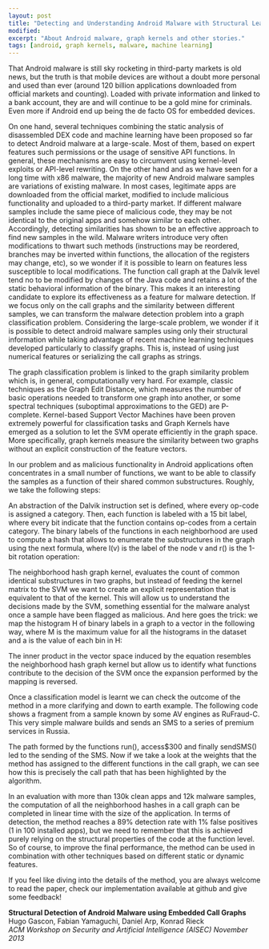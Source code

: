 ```yaml
---
layout: post
title: "Detecting and Understanding Android Malware with Structural Learning"
modified:
excerpt: "About Android malware, graph kernels and other stories."
tags: [android, graph kernels, malware, machine learning]
---
```


That Android malware is still sky rocketing in third-party markets is old news, but the truth is that mobile devices are without a doubt more personal and used than ever (around 120 billion applications downloaded from official markets and counting). Loaded with private information and linked to a bank account, they are and will continue to be a gold mine for criminals. Even more if Android end up being the de facto OS for embedded devices.

On one hand, several techniques combining the static analysis of disassembled DEX code and machine learning have been proposed so far to detect Android malware at a large-scale. Most of them, based on expert features such permissions or the usage of sensitive API functions. In general, these mechanisms are easy to circumvent using kernel-level exploits or API-level rewriting. On the other hand and as we have seen for a long time with x86 malware, the majority of new Android malware samples are variations of existing malware. In most cases, legitimate apps are downloaded from the official market, modified to include malicious functionality and uploaded to a third-party market. If different malware samples include the same piece of malicious code, they may be not identical to the original apps and somehow similar to each other. Accordingly, detecting similarities has shown to be an effective approach to find new samples in the wild.  Malware writers introduce very often modifications to thwart such methods (instructions may be reordered, branches may be inverted within functions, the allocation of the registers may change, etc), so we wonder if it is possible to learn on features less susceptible to local modifications. The function call graph at the Dalvik level tend no to be modified by changes of the Java code and retains a lot of the static behavioral information of the binary. This makes it an interesting candidate to explore its effectiveness as a feature for malware detection. If we focus only on the call graphs and the similarity between different samples, we can transform the malware detection problem into a graph classification problem. Considering the large-scale problem, we wonder if it is possible to detect android malware samples using only their structural information while taking advantage of recent machine learning techniques developed particularly to classify graphs. This is, instead of using just numerical features or serializing the call graphs as strings.

The graph classification problem is linked to the graph similarity problem which is, in general, computationally very hard. For example, classic techniques as the Graph Edit Distance, which measures the number of basic operations needed to transform one graph into another, or some spectral techniques (suboptimal approximations to the GED) are P-complete. Kernel-based Support Vector Machines have been proven extremely powerful for classification tasks and Graph Kernels have emerged as a solution to let the SVM operate efficiently in the graph space. More specifically, graph kernels measure the similarity between two graphs without an explicit construction of the feature vectors.

In our problem and as malicious functionality in Android applications often concentrates in a small number of functions, we want to be able to classify the samples as a function of their shared common substructures. Roughly, we take the following steps:

An abstraction of the Dalvik instruction set is defined, where every op-code is assigned a category. Then, each function is labeled with a 15 bit label, where every bit indicate that the function contains op-codes from a certain category. The binary labels of the functions in each neighborhood are used to compute a hash that allows to enumerate the substructures in the graph using the next formula, where l(v) is the label of the node v and r() is the 1-bit rotation operation:

                                           

The neighborhood hash graph kernel, evaluates the count of common identical substructures in two graphs, but instead of feeding the kernel matrix to the SVM we want to create an explicit representation that is equivalent to that of the kernel. This will allow us to understand the decisions made by the SVM, something essential for the malware analyst once a sample have been flagged as malicious. And here goes the trick: we map the histogram H of binary labels in a graph to a vector in the following way, where M is the maximum value for all the histograms in the dataset and a is the value of each bin in H: 

                              

The inner product in the vector space induced by the equation resembles the neighborhood hash graph kernel but allow us to identify what functions contribute to the decision of the SVM once the expansion performed by the mapping is reversed.

Once a classification model is learnt we can check the outcome of the method in a more clarifying and down to earth example. The following code shows a fragment from a sample known by some AV engines as RuFraud-C. This very simple malware builds and sends an SMS to a series of premium services in Russia.

The path formed by the functions run(), access$300 and finally sendSMS() led to the sending of the SMS. Now if we take a look at the weights that the method has assigned to the different functions in the call graph, we can see how this is precisely the call path that has been highlighted by the algorithm.

In an evaluation with more than 130k clean apps and 12k malware samples, the computation of all the neighborhood hashes in a call graph can be completed in linear time with the size of the application. In terms of detection, the method reaches a 89% detection rate with 1% false positives (1 in 100 installed apps), but we need to remember that this is achieved purely relying on the structural properties of the code at the function level. So of course, to improve the final performance, the method can be used in combination with other techniques based on different static or dynamic features.

	

If you feel like diving into the details of the method, you are always welcome to read the paper, check our implementation available at github and give some feedback!


**Structural Detection of Android Malware using Embedded Call Graphs**<br>
Hugo Gascon, Fabian Yamaguchi, Daniel Arp, Konrad Rieck<br>
*ACM Workshop on Security and Artificial Intelligence (AISEC) November 2013*

